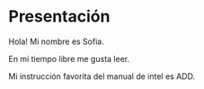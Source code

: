 # Presentación
Hola! Mi nombre es Sofia.

En mi tiempo libre me gusta leer.

Mi instrucción favorita del manual de intel es ADD. 
